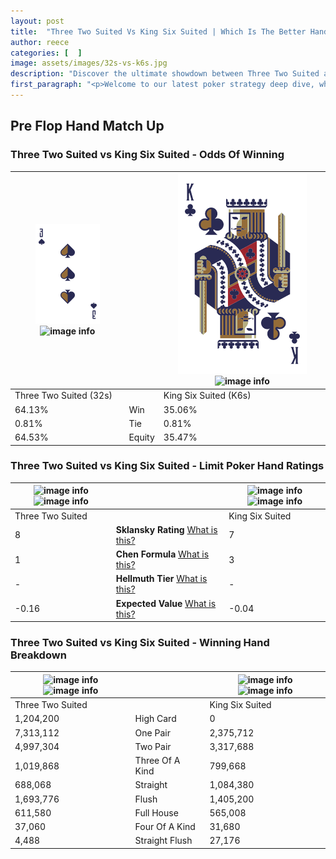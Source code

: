 ```yaml
---
layout: post
title:  "Three Two Suited Vs King Six Suited | Which Is The Better Hand In Poker? A Complete Guide"
author: reece
categories: [  ]
image: assets/images/32s-vs-k6s.jpg
description: "Discover the ultimate showdown between Three Two Suited and King Six Suited in poker! Uncover the odds, strategies, and scenarios where one hand triumphs over the other. Get ready to up your poker game with this thrilling analysis."
first_paragraph: "<p>Welcome to our latest poker strategy deep dive, where we're pitting two distinct hands against each other in a high-stakes showdown: Three Two Suited vs King Six Suited.</p><p>In the dynamic world of poker, every decision counts, and knowing which hand holds the upper hand is key to your success at the table.</p><p>In this article, we'll dissect these two hands, explore the scenarios where one dominates the other, and equip you with the knowledge to make strategic choices that can tip the odds in your favor.</p><p>Get ready to unravel the intriguing dynamics of these poker hands and elevate your game to new heights.</p>"
---
```




[comment]: # (sp0)

## Pre Flop Hand Match Up

<div class="table hand-ratings" markdown="1"> 



### Three Two Suited vs King Six Suited - Odds Of Winning


    
| ![image info](assets/images/hand1/3.png) ![image info](assets/images/hand1/2s.png) |  | ![image info](assets/images/hand2/K.png) ![image info](assets/images/hand2/6s.png) |
| -------- | -------- | -------- |
| Three Two Suited (32s) |  | King Six Suited (K6s) |
| 64.13% | Win | 35.06% |
| 0.81% | Tie | 0.81% |
| 64.53% | Equity | 35.47% |




[comment]: # (sp1)



### Three Two Suited vs King Six Suited - Limit Poker Hand Ratings


    
| ![image info](https://www.riverpairs.com/assets/images/hand1/3.png) ![image info](https://www.riverpairs.com/assets/images/hand1/2s.png) |  | ![image info](https://www.riverpairs.com/assets/images/hand2/K.png) ![image info](https://www.riverpairs.com/assets/images/hand2/6s.png) |
| -------- | -------- | -------- |
| Three Two Suited |  | King Six Suited |
| 8 | **Sklansky Rating** [What is this?](/sklansky-rating-explained) | 7 |
| 1 | **Chen Formula** [What is this?](/chen-formula-explained) | 3 |
| - | **Hellmuth Tier** [What is this?](/Hellmuth-tier-explained) | - |
| -0.16 | **Expected Value** [What is this?](/expected-value-explained) | -0.04 |




[comment]: # (sp2)



### Three Two Suited vs King Six Suited - Winning Hand Breakdown


    
| ![image info](https://www.riverpairs.com/assets/images/hand1/3.png) ![image info](https://www.riverpairs.com/assets/images/hand1/2s.png) |  | ![image info](https://www.riverpairs.com/assets/images/hand2/K.png) ![image info](https://www.riverpairs.com/assets/images/hand2/6s.png) |
| -------- | -------- | -------- |
| Three Two Suited |  | King Six Suited |
| 1,204,200 | High Card | 0 |
| 7,313,112 | One Pair | 2,375,712 |
| 4,997,304 | Two Pair | 3,317,688 |
| 1,019,868 | Three Of A Kind | 799,668 |
| 688,068 | Straight | 1,084,380 |
| 1,693,776 | Flush | 1,405,200 |
| 611,580 | Full House | 565,008 |
| 37,060 | Four Of A Kind | 31,680 |
| 4,488 | Straight Flush | 27,176 |




[comment]: # (sp3)



</div>

[comment]: # (sp4)



[comment]: # (sp5)


